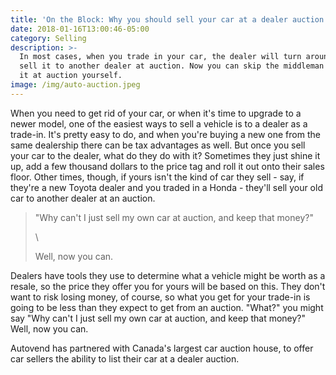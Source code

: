 ```yaml
---
title: 'On the Block: Why you should sell your car at a dealer auction'
date: 2018-01-16T13:00:46-05:00
category: Selling
description: >-
  In most cases, when you trade in your car, the dealer will turn around and
  sell it to another dealer at auction. Now you can skip the middleman and sell
  it at auction yourself.
image: /img/auto-auction.jpeg
---
```

When you need to get rid of your car, or when it's time to upgrade to a newer model, one of the easiest ways to sell a vehicle is to a dealer as a trade-in. It's pretty easy to do, and when you're buying a new one from the same dealership there can be tax advantages as well. But once you sell your car to the dealer, what do they do with it? Sometimes they just shine it up, add a few thousand dollars to the price tag and roll it out onto their sales floor. Other times, though, if yours isn't the kind of car they sell - say, if they're a new Toyota dealer and you traded in a Honda - they'll sell your old car to another dealer at an auction. 

> "Why can't I just sell my own car at auction, and keep that money?" 
>
> \
>
>
> Well, now you can.

Dealers have tools they use to determine what a vehicle might be worth as a resale, so the price they offer you for yours will be based on this. They don't want to risk losing money, of course, so what you get for your trade-in is going to be less than they expect to get from an auction. "What?" you might say "Why can't I just sell my own car at auction, and keep that money?" Well, now you can.

Autovend has partnered with Canada's largest car auction house, to offer car sellers the ability to list their car at a dealer auction.
